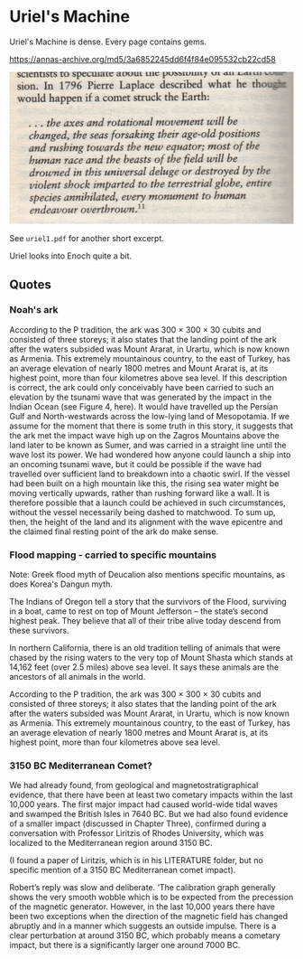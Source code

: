# Uriel's Machine

Uriel's Machine is dense. Every page contains gems.

https://annas-archive.org/md5/3a6852245dd6f4f84e095532cb22cd58

![x](img/uriel.jpg "")

See `uriel1.pdf` for another short excerpt.

Uriel looks into Enoch quite a bit.

## Quotes

### Noah's ark

According to the P tradition, the ark was 300 × 300 × 30 cubits and consisted of three storeys; it also states that the landing point of the ark after the waters subsided was Mount Ararat, in Urartu, which is now known as Armenia. This extremely mountainous country, to the east of Turkey, has an average elevation of nearly 1800 metres and Mount Ararat is, at its highest point, more than four kilometres above sea level. If this description is correct, the ark could only conceivably have been carried to such an elevation by the tsunami wave that was generated by the impact in the Indian Ocean (see Figure 4, here). It would have travelled up the Persian Gulf and North-westwards across the low-lying land of Mesopotamia. If we assume for the moment that there is some truth in this story, it suggests that the ark met the impact wave high up on the Zagros Mountains above the land later to be known as Sumer, and was carried in a straight line until the wave lost its power. We had wondered how anyone could launch a ship into an oncoming tsunami wave, but it could be possible if the wave had travelled over sufficient land to breakdown into a chaotic swirl. If the vessel had been built on a high mountain like this, the rising sea water might be moving vertically upwards, rather than rushing forward like a wall. It is therefore possible that a launch could be achieved in such circumstances, without the vessel necessarily being dashed to matchwood. To sum up, then, the height of the land and its alignment with the wave epicentre and the claimed final resting point of the ark do make sense.

### Flood mapping - carried to specific mountains

Note: Greek flood myth of Deucalion also mentions specific mountains, as does Korea's Dangun myth.

The Indians of Oregon tell a story that the survivors of the Flood, surviving in a boat, came to rest on top of Mount Jefferson – the state’s second highest peak. They believe that all of their tribe alive today descend from these survivors.

In northern California, there is an old tradition telling of animals that were chased by the rising waters to the very top of Mount Shasta which stands at 14,162 feet (over 2.5 miles) above sea level. It says these animals are the ancestors of all animals in the world.

According to the P tradition, the ark was 300 × 300 × 30 cubits and consisted of three storeys; it also states that the landing point of the ark after the waters subsided was Mount Ararat, in Urartu, which is now known as Armenia. This extremely mountainous country, to the east of Turkey, has an average elevation of nearly 1800 metres and Mount Ararat is, at its highest point, more than four kilometres above sea level.

### 3150 BC Mediterranean Comet?

We had already found, from geological and magnetostratigraphical evidence, that there have been at least two cometary impacts within the last 10,000 years. The first major impact had caused world-wide tidal waves and swamped the British Isles in 7640 BC. But we had also found evidence of a smaller impact (discussed in Chapter Three), confirmed during a conversation with Professor Liritzis of Rhodes University, which was localized to the Mediterranean region around 3150 BC.

(I found a paper of Liritzis, which is in his LITERATURE folder, but no specific mention of a 3150 BC Mediterranean comet impact).

Robert’s reply was slow and deliberate. ‘The calibration graph generally shows the very smooth wobble which is to be expected from the precession of the magnetic generator. However, in the last 10,000 years there have been two exceptions when the direction of the magnetic field has changed abruptly and in a manner which suggests an outside impulse. There is a clear perturbation at around 3150 BC, which probably means a cometary impact, but there is a significantly larger one around 7000 BC.